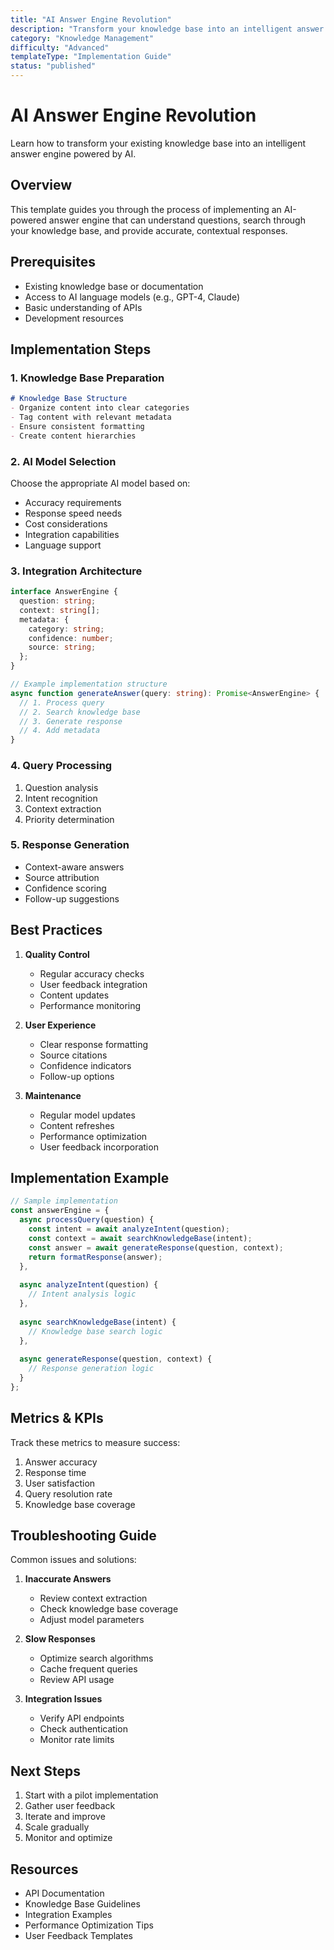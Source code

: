 ```yaml
---
title: "AI Answer Engine Revolution"
description: "Transform your knowledge base into an intelligent answer engine using AI"
category: "Knowledge Management"
difficulty: "Advanced"
templateType: "Implementation Guide"
status: "published"
---
```


# AI Answer Engine Revolution

Learn how to transform your existing knowledge base into an intelligent answer engine powered by AI.

## Overview

This template guides you through the process of implementing an AI-powered answer engine that can understand questions, search through your knowledge base, and provide accurate, contextual responses.

## Prerequisites

- Existing knowledge base or documentation
- Access to AI language models (e.g., GPT-4, Claude)
- Basic understanding of APIs
- Development resources

## Implementation Steps

### 1. Knowledge Base Preparation

```markdown
# Knowledge Base Structure
- Organize content into clear categories
- Tag content with relevant metadata
- Ensure consistent formatting
- Create content hierarchies
```

### 2. AI Model Selection

Choose the appropriate AI model based on:
- Accuracy requirements
- Response speed needs
- Cost considerations
- Integration capabilities
- Language support

### 3. Integration Architecture

```typescript
interface AnswerEngine {
  question: string;
  context: string[];
  metadata: {
    category: string;
    confidence: number;
    source: string;
  };
}

// Example implementation structure
async function generateAnswer(query: string): Promise<AnswerEngine> {
  // 1. Process query
  // 2. Search knowledge base
  // 3. Generate response
  // 4. Add metadata
}
```

### 4. Query Processing

1. Question analysis
2. Intent recognition
3. Context extraction
4. Priority determination

### 5. Response Generation

- Context-aware answers
- Source attribution
- Confidence scoring
- Follow-up suggestions

## Best Practices

1. **Quality Control**
   - Regular accuracy checks
   - User feedback integration
   - Content updates
   - Performance monitoring

2. **User Experience**
   - Clear response formatting
   - Source citations
   - Confidence indicators
   - Follow-up options

3. **Maintenance**
   - Regular model updates
   - Content refreshes
   - Performance optimization
   - User feedback incorporation

## Implementation Example

```javascript
// Sample implementation
const answerEngine = {
  async processQuery(question) {
    const intent = await analyzeIntent(question);
    const context = await searchKnowledgeBase(intent);
    const answer = await generateResponse(question, context);
    return formatResponse(answer);
  },
  
  async analyzeIntent(question) {
    // Intent analysis logic
  },
  
  async searchKnowledgeBase(intent) {
    // Knowledge base search logic
  },
  
  async generateResponse(question, context) {
    // Response generation logic
  }
};
```

## Metrics & KPIs

Track these metrics to measure success:

1. Answer accuracy
2. Response time
3. User satisfaction
4. Query resolution rate
5. Knowledge base coverage

## Troubleshooting Guide

Common issues and solutions:

1. **Inaccurate Answers**
   - Review context extraction
   - Check knowledge base coverage
   - Adjust model parameters

2. **Slow Responses**
   - Optimize search algorithms
   - Cache frequent queries
   - Review API usage

3. **Integration Issues**
   - Verify API endpoints
   - Check authentication
   - Monitor rate limits

## Next Steps

1. Start with a pilot implementation
2. Gather user feedback
3. Iterate and improve
4. Scale gradually
5. Monitor and optimize

## Resources

- API Documentation
- Knowledge Base Guidelines
- Integration Examples
- Performance Optimization Tips
- User Feedback Templates 